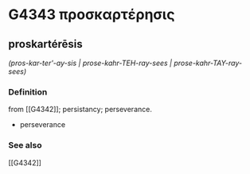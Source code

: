 # G4343 προσκαρτέρησις

## proskartérēsis

_(pros-kar-ter'-ay-sis | prose-kahr-TEH-ray-sees | prose-kahr-TAY-ray-sees)_

### Definition

from [[G4342]]; persistancy; perseverance.

- perseverance

### See also

[[G4342]]

